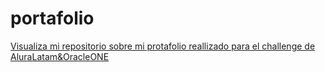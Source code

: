 # portafolio

<a href="[https://roberthleal96.github.io/portafolio/">Visualiza mi repositorio sobre mi protafolio reallizado para el challenge de AluraLatam&OracleONE</a>
